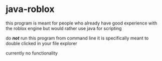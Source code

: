# java-roblox

this program is meant for people who already have good experience with the roblox engine but would rather use java for scripting

do ***not*** run this program from command line it is specifically meant to double clicked in your file explorer

currently no functionality
